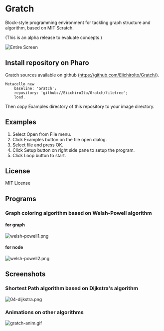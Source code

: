 # Gratch
Block-style programming environment for tackling graph structure and algorithm, based on MIT Scratch. 

(This is an alpha release to evaluate concepts.)

![Entire Screen](https://raw.githubusercontent.com/EiichiroIto/Gratch/master/src/images/Gratch.png)

## Install repository on Pharo
Gratch sources available on github (https://github.com/EiichiroIto/Gratch/).
```
Metacello new
    baseline: 'Gratch';
    repository: 'github://EiichiroIto/Gratch/filetree';
    load.
```

Then copy Examples directory of this repository to your image directory.

## Examples
1. Select Open from File menu.
2. Click Examples button on the file open dialog.
3. Select file and press OK.
4. Click Setup button on right side pane to setup the program.
5. Click Loop button to start.

## License
MIT License

## Programs
### Graph coloring algorithm based on Welsh-Powell algorithm
#### for graph
![welsh-powell1.png](https://raw.githubusercontent.com/EiichiroIto/Gratch/master/src/images/welsh-powell1.png)
#### for node
![welsh-powell2.png](https://raw.githubusercontent.com/EiichiroIto/Gratch/master/src/images/welsh-powell2.png)

## Screenshots
### Shortest Path algorithm based on Dijkstra's algorithm
![04-dijkstra.png](https://raw.githubusercontent.com/EiichiroIto/Gratch/master/src/images/04-dijkstra.png)

### Animations on other algorithms
![gratch-anim.gif](https://raw.githubusercontent.com/EiichiroIto/Gratch/master/src/images/gratch-anim.gif)
